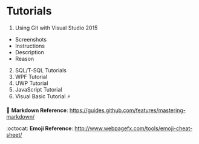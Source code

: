 # Tutorials
1. Using Git with Visual Studio 2015
  * Screenshots
  * Instructions
  * Description
  * Reason
2. SQL/T-SQL Tutorials
3. WPF Tutorial
4. UWP Tutorial
5. JavaScript Tutorial
6. Visual Basic Tutorial :zap:

:notebook: **Markdown Reference**: https://guides.github.com/features/mastering-markdown/

:octocat: **Emoji Reference**: http://www.webpagefx.com/tools/emoji-cheat-sheet/

